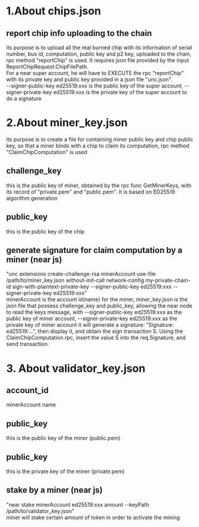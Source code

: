 # 1.About chips.json

## report chip info uploading to the chain
its purpose is to upload all the real burned chip with its information of serial number, bus id, computation, public key and p2 key, uploaded to the chain, rpc method "reportChip" is used. It requires json file provided by the input ReportChipRequest.ChipFilePath. \
For a near super account, he will have to EXECUTE the rpc "reportChip" with its private key and public key provided in a json file "unc.json".\
--signer-public-key ed25519:xxx is the public key of the super account, --signer-private-key ed25519:xxx is the private key of the super account to do a signature

# 2.About miner_key.json
its purpose is to create a file for containing miner public key and chip public key, so that a miner binds with a chip to claim its computation, rpc method "ClaimChipComputation" is used

## challenge_key
this is the public key of miner, obtained by the rpc func GetMinerKeys, with its record of "private.pem" and "public.pem". It is based on ED25519 algorithm generation

## public_key
this is the public key of the chip

## generate signature for claim computation by a miner (near js)
"unc extensions create-challenge-rsa minerAccount use-file /path/to/miner_key.json without-init-call network-config my-private-chain-id sign-with-plaintext-private-key --signer-public-key ed25519:xxx --signer-private-key ed25519:xxx" \
minerAccount is the account id(name) for the miner, miner_key.json is the json file that possess challenge_key and public_key, allowing the near node to read the keys message, with --signer-public-key ed25519:xxx as the public key of miner account, --signer-private-key ed25519:xxx as the private key of miner account
it will generate a signature: "Signature: ed25519:...", then display it, and obtain the sign transaction S. Using the ClaimChipComputation rpc, insert the value S into the req.Signature, and send transaction.

# 3. About validator_key.json

## account_id
minerAccount name

## public_key
this is the public key of the miner (public.pem)

## public_key
this is the private key of the miner (private.pem)

## stake by a miner (near js)
"near stake minerAccount ed25519:xxx amount --keyPath /path/to/validator_key.json" \
miner will stake certain amount of token in order to activate the mining
